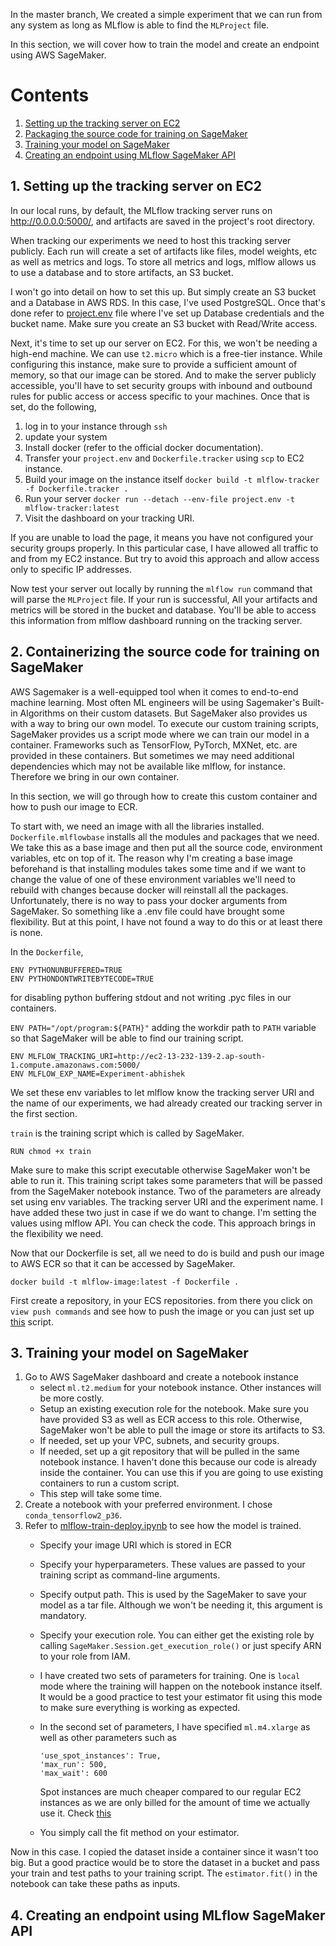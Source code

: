 In the master branch, We created a simple experiment that we can run from any system as long as MLflow is able to find the `MLProject` file.

In this section, we will cover how to train the model and create an endpoint using AWS SageMaker.

# Contents

1. [Setting up the tracking server on EC2](#1-setting-up-the-tracking-server-on-ec2)
2. [Packaging the source code for training on SageMaker](#2-containerizing-the-source-code-for-training-on-SageMaker)
3. [Training your model on SageMaker](#3-training-your-model-on-SageMaker)
4. [Creating an endpoint using MLflow SageMaker API](#4-creating-an-endpoint-using-mlflow-SageMaker-api)

## 1. Setting up the tracking server on EC2

In our local runs, by default, the MLflow tracking server runs on http://0.0.0.0:5000/, and artifacts are saved in the project's root directory.

When tracking our experiments we need to host this tracking server publicly. Each run will create a set of artifacts like files, model weights, etc as well as metrics and logs. To store all metrics and logs, mlflow allows us to use a database and to store artifacts, an S3 bucket.

I won't go into detail on how to set this up. But simply create an S3 bucket and a Database in AWS RDS. In this case, I've used PostgreSQL. Once that's done refer to [project.env](project.env) file where I've set up Database credentials and the bucket name. Make sure you create an S3 bucket with Read/Write access.

Next, it's time to set up our server on EC2. For this, we won't be needing a high-end machine. We can use `t2.micro` which is a free-tier instance. While configuring this instance, make sure to provide a sufficient amount of memory, so that our image can be stored. And to make the server publicly accessible, you'll have to set security groups with inbound and outbound rules for public access or access specific to your machines. Once that is set, do the following,

1. log in to your instance through `ssh`
2. update your system
3. Install docker (refer to the official docker documentation).
4. Transfer your `project.env` and `Dockerfile.tracker` using `scp` to EC2 instance.
5. Build your image on the instance itself `docker build -t mlflow-tracker -f Dockerfile.tracker .`
6. Run your server `docker run --detach --env-file project.env -t mlflow-tracker:latest`
7. Visit the dashboard on your tracking URI.

If you are unable to load the page, it means you have not configured your security groups properly. In this particular case, I have allowed all traffic to and from my EC2 instance. But try to avoid this approach and allow access only to specific IP addresses.

Now test your server out locally by running the `mlflow run` command that will parse the `MLProject` file. If your run is successful, All your artifacts and metrics will be stored in the bucket and database. You'll be able to access this information from mlflow dashboard running on the tracking server.



## 2. Containerizing the source code for training on SageMaker

AWS Sagemaker is a well-equipped tool when it comes to end-to-end machine learning. Most often ML engineers will be using Sagemaker's Built-in Algorithms on their custom datasets. But SageMaker also provides us with a way to bring our own model. To execute our custom training scripts, SageMaker provides us a script mode where we can train our model in a container. Frameworks such as TensorFlow, PyTorch, MXNet, etc. are provided in these containers. But sometimes we may need additional dependencies which may not be available like mlflow, for instance. Therefore we bring in our own container.

In this section, we will go through how to create this custom container and how to push our image to ECR.

To start with, we need an image with all the libraries installed. `Dockerfile.mlflowbase` installs all the modules and packages that we need. We take this as a base image and then put all the source code, environment variables, etc on top of it. The reason why I'm creating a base image beforehand is that installing modules takes some time and if we want to change the value of one of these environment variables we'll need to rebuild with changes because docker will reinstall all the packages. Unfortunately, there is no way to pass your docker arguments from SageMaker. So something like a .env file could have brought some flexibility. But at this point, I have not found a way to do this or at least there is none.

In the `Dockerfile`,

```
ENV PYTHONUNBUFFERED=TRUE
ENV PYTHONDONTWRITEBYTECODE=TRUE
```

for disabling python buffering stdout and not writing .pyc files in our containers.

`ENV PATH="/opt/program:${PATH}"` adding the workdir path to `PATH` variable so that SageMaker will be able to find our training script.


```
ENV MLFLOW_TRACKING_URI=http://ec2-13-232-139-2.ap-south-1.compute.amazonaws.com:5000/
ENV MLFLOW_EXP_NAME=Experiment-abhishek
```

We set these env variables to let mlflow know the tracking server URI and the name of our experiments, we had already created our tracking server in the first section.


`train` is the training script which is called by SageMaker. 
```
RUN chmod +x train
```
Make sure to make this script executable otherwise SageMaker won't be able to run it. This training script takes some parameters that will be passed from the SageMaker notebook instance. Two of the parameters are already set using env variables. The tracking server URI and the experiment name. I have added these two just in case if we do want to change. I'm setting the values using mlflow API. You can check the code. This approach brings in the flexibility we need.

Now that our Dockerfile is set, all we need to do is build and push our image to AWS ECR so that it can be accessed by SageMaker.

`docker build -t mlflow-image:latest -f Dockerfile .`


First create a repository, in your ECS repositories. from there you click on `view push commands` and see how to push the image or you can just set up [this](https://github.com/aws/amazon-SageMaker-examples/blob/master/advanced_functionality/scikit_bring_your_own/container/build_and_push.sh) script.



## 3. Training your model on SageMaker

1. Go to AWS SageMaker dashboard and create a notebook instance
    - select `ml.t2.medium` for your notebook instance. Other instances will be more costly.
    - Setup an existing execution role for the notebook. Make sure you have provided S3 as well as ECR access to this role. Otherwise, SageMaker won't be able to pull the image or store its artifacts to S3.
    - If needed, set up your VPC, subnets, and security groups.
    - If needed, set up a git repository that will be pulled in the same notebook instance. I haven't done this because our code is already inside the container. You can use this if you are going to use existing containers to run a custom script.
    - This step will take some time.
2. Create a notebook with your preferred environment. I chose `conda_tensorflow2_p36`.
3. Refer to [mlflow-train-deploy.ipynb](mlflow-train-deploy.ipynb) to see how the model is trained.
    - Specify your image URI which is stored in ECR
    - Specify your hyperparameters. These values are passed to your training script as command-line arguments.
    - Specify output path. This is used by the SageMaker to save your model as a tar file. Although we won't be needing it, this argument is mandatory.
    - Specify your execution role. You can either get the existing role by calling `SageMaker.Session.get_execution_role()` or just specify ARN to your role from IAM.
    - I have created two sets of parameters for training. One is `local` mode where the training will happen on the notebook instance itself. It would be a good practice to test your estimator fit using this mode to make sure everything is working as expected.

    - In the second set of parameters, I have specified `ml.m4.xlarge` as well as other parameters such as 
        ```
        'use_spot_instances': True,
        'max_run': 500,
        'max_wait': 600
        ``` 

        Spot instances are much cheaper compared to our regular EC2 instances as we are only billed for the amount of time we actually use it. Check [this](https://sagemaker.readthedocs.io/en/stable/api/training/estimators.html#sagemaker.estimator.EstimatorBase)

    - You simply call the fit method on your estimator.


Now in this case. I copied the dataset inside a container since it wasn't too big. But a good practice would be to store the dataset in a bucket and pass your train and test paths to your training script. The `estimator.fit()` in the notebook can take these paths as inputs.

## 4. Creating an endpoint using MLflow SageMaker API



